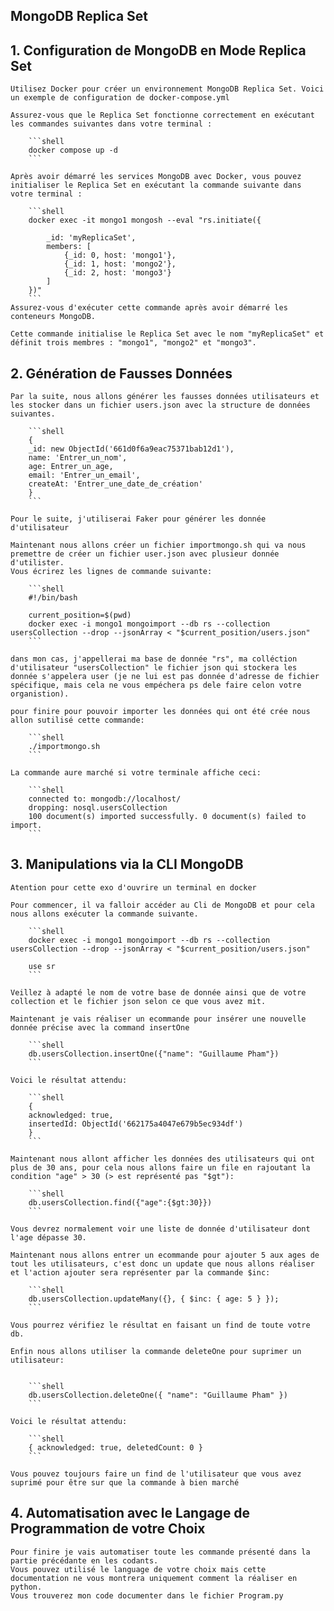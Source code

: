 ## MongoDB Replica Set

## 1. Configuration de MongoDB en Mode Replica Set

    Utilisez Docker pour créer un environnement MongoDB Replica Set. Voici un exemple de configuration de docker-compose.yml 

    Assurez-vous que le Replica Set fonctionne correctement en exécutant les commandes suivantes dans votre terminal :

        ```shell
        docker compose up -d
        ```
    
    Après avoir démarré les services MongoDB avec Docker, vous pouvez initialiser le Replica Set en exécutant la commande suivante dans votre terminal :

        ```shell
        docker exec -it mongo1 mongosh --eval "rs.initiate({

            _id: 'myReplicaSet',
            members: [
                {_id: 0, host: 'mongo1'},
                {_id: 1, host: 'mongo2'},
                {_id: 2, host: 'mongo3'}
            ]
        })"
        ```
    Assurez-vous d'exécuter cette commande après avoir démarré les conteneurs MongoDB.

    Cette commande initialise le Replica Set avec le nom "myReplicaSet" et définit trois membres : "mongo1", "mongo2" et "mongo3".



## 2. Génération de Fausses Données

    Par la suite, nous allons générer les fausses données utilisateurs et les stocker dans un fichier users.json avec la structure de données suivantes.

        ```shell
        {
        _id: new ObjectId('661d0f6a9eac75371bab12d1'),
        name: 'Entrer_un_nom',
        age: Entrer_un_age,
        email: 'Entrer_un_email',
        createAt: 'Entrer_une_date_de_création'
        }
        ```
    
    Pour le suite, j'utiliserai Faker pour générer les donnée d'utilisateur

    Maintenant nous allons créer un fichier importmongo.sh qui va nous premettre de créer un fichier user.json avec plusieur donnée d'utilister.
    Vous écrirez les lignes de commande suivante:

        ```shell
        #!/bin/bash

        current_position=$(pwd)
        docker exec -i mongo1 mongoimport --db rs --collection usersCollection --drop --jsonArray < "$current_position/users.json" 
        ```
    
    dans mon cas, j'appellerai ma base de donnée "rs", ma colléction d'utilisateur "usersCollection" le fichier json qui stockera les donnée s'appelera user (je ne lui est pas donnée d'adresse de fichier spécifique, mais cela ne vous empéchera ps dele faire celon votre organistion).

    pour finire pour pouvoir importer les données qui ont été crée nous allon sutilisé cette commande:
        
        ```shell
        ./importmongo.sh
        ```
    
    La commande aure marché si votre terminale affiche ceci:

        ```shell
        connected to: mongodb://localhost/
        dropping: nosql.usersCollection
        100 document(s) imported successfully. 0 document(s) failed to import.
        ```

## 3. Manipulations via la CLI MongoDB

    Atention pour cette exo d'ouvrire un terminal en docker

    Pour commencer, il va falloir accéder au Cli de MongoDB et pour cela nous allons exécuter la commande suivante.

        ```shell
        docker exec -i mongo1 mongoimport --db rs --collection usersCollection --drop --jsonArray < "$current_position/users.json"

        use sr
        ```

    Veillez à adapté le nom de votre base de donnée ainsi que de votre collection et le fichier json selon ce que vous avez mit.

    Maintenant je vais réaliser un ecommande pour insérer une nouvelle donnée précise avec la command insertOne 

        ```shell
        db.usersCollection.insertOne({"name": "Guillaume Pham"})
        ```
    
    Voici le résultat attendu:

        ```shell
        {
        acknowledged: true,
        insertedId: ObjectId('662175a4047e679b5ec934df')
        }
        ```

    Maintenant nous allont afficher les données des utilisateurs qui ont plus de 30 ans, pour cela nous allons faire un file en rajoutant la condition "age" > 30 (> est représenté pas "$gt"):

        ```shell
        db.usersCollection.find({"age":{$gt:30}})
        ```

    Vous devrez normalement voir une liste de donnée d'utilisateur dont l'age dépasse 30.

    Maintenant nous allons entrer un ecommande pour ajouter 5 aux ages de tout les utilisateurs, c'est donc un update que nous allons réaliser et l'action ajouter sera représenter par la commande $inc:

        ```shell
        db.usersCollection.updateMany({}, { $inc: { age: 5 } });
        ```
    
    Vous pourrez vérifiez le résultat en faisant un find de toute votre db.

    Enfin nous allons utiliser la commande deleteOne pour suprimer un utilisateur:


        ```shell
        db.usersCollection.deleteOne({ "name": "Guillaume Pham" })
        ```
    
    Voici le résultat attendu:

        ```shell
        { acknowledged: true, deletedCount: 0 }
        ```
    
    Vous pouvez toujours faire un find de l'utilisateur que vous avez suprimé pour être sur que la commande à bien marché

## 4. Automatisation avec le Langage de Programmation de votre Choix

    Pour finire je vais automatiser toute les commande présenté dans la partie précédante en les codants.
    Vous pouvez utilisé le language de votre choix mais cette documentation ne vous montrera uniquement comment la réaliser en python.
    Vous trouverez mon code documenter dans le fichier Program.py